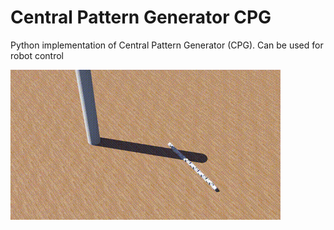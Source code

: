 # Central Pattern Generator CPG

Python implementation of Central Pattern Generator (CPG). Can be used for robot control

![image](https://github.com/Bigpig4396/Central_Pattern_Generator_CPG/blob/main/0.gif)

